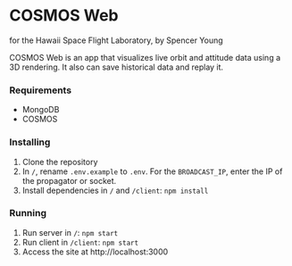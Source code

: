 # COSMOS Web #
for the Hawaii Space Flight Laboratory, by Spencer Young

COSMOS Web is an app that visualizes live orbit and attitude data using a 3D rendering. It also can save historical data and replay it.

### Requirements ###
- MongoDB
- COSMOS

### Installing ###

1. Clone the repository
2. In `/`, rename `.env.example` to `.env`. For the `BROADCAST_IP`, enter the IP of the propagator or socket.
3. Install dependencies in `/` and `/client`: `npm install`

### Running ###

1. Run server in `/`: `npm start`
2. Run client in `/client`: `npm start`
3. Access the site at http://localhost:3000
